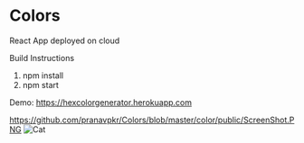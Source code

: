 # Colors
React App deployed on cloud

Build Instructions
1. npm install
2. npm start

Demo:
https://hexcolorgenerator.herokuapp.com

https://github.com/pranavpkr/Colors/blob/master/color/public/ScreenShot.PNG
![Cat](https://raw.githubusercontent.com/pranavpkr/Colors/blob/master/color/public/ScreenShot.PNG)
